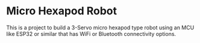 Micro Hexapod Robot
===================

This is a project to build a 3-Servo micro hexapod type robot using an MCU
like ESP32 or similar that has WiFi or Bluetooth connectivity options.

